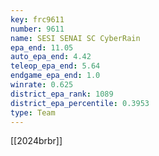```yaml
---
key: frc9611
number: 9611
name: SESI SENAI SC CyberRain
epa_end: 11.05
auto_epa_end: 4.42
teleop_epa_end: 5.64
endgame_epa_end: 1.0
winrate: 0.625
district_epa_rank: 1089
district_epa_percentile: 0.3953
type: Team
---
```

[[2024brbr]]
